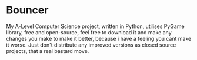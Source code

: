# Bouncer
My A-Level Computer Science project, written in Python, utilises PyGame library, free and open-source, feel free to download it and make any changes you make to make it better, because i have a feeling you cant make it worse. Just don't distribute any improved versions as closed source projects, that a real bastard move.

